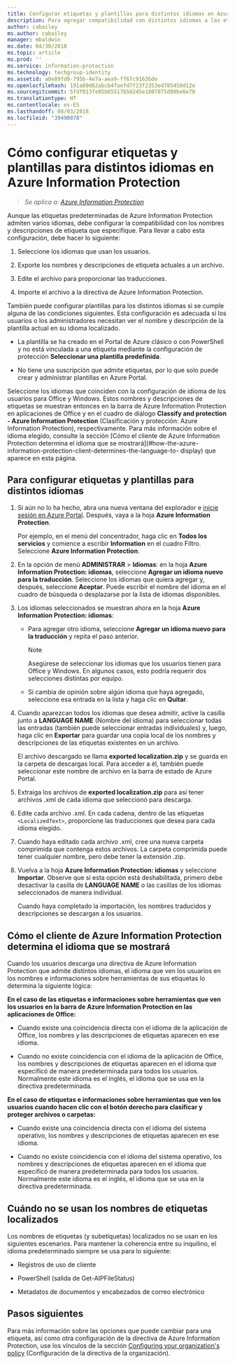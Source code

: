```yaml
---
title: Configurar etiquetas y plantillas para distintos idiomas en Azure Information Protection
description: Para agregar compatibilidad con distintos idiomas a las etiquetas que los usuarios ven en la barra de Information Protection y a todas las plantillas que ven, especifique los idiomas en la directiva de Azure Information Protection e importe las traducciones.
author: cabailey
ms.author: cabailey
manager: mbaldwin
ms.date: 04/30/2018
ms.topic: article
ms.prod: ''
ms.service: information-protection
ms.technology: techgroup-identity
ms.assetid: a0e89fd0-795b-4e7a-aea9-ff6fc9163bde
ms.openlocfilehash: 191a89d62abcb4faefd7f23f2353ed785450d12e
ms.sourcegitcommit: 5fdf013fe05b65517b56245e1807875d80be6e70
ms.translationtype: HT
ms.contentlocale: es-ES
ms.lasthandoff: 08/03/2018
ms.locfileid: "39490078"
---
```

# <a name="how-to-configure-labels-and-templates-for-different-languages-in-azure-information-protection"></a>Cómo configurar etiquetas y plantillas para distintos idiomas en Azure Information Protection

>*Se aplica a: [Azure Information Protection](https://azure.microsoft.com/pricing/details/information-protection)*

Aunque las etiquetas predeterminadas de Azure Information Protection admiten varios idiomas, debe configurar la compatibilidad con los nombres y descripciones de etiqueta que especifique. Para llevar a cabo esta configuración, debe hacer lo siguiente:

1. Seleccione los idiomas que usan los usuarios. 

2. Exporte los nombres y descripciones de etiqueta actuales a un archivo.

3. Edite el archivo para proporcionar las traducciones.

4. Importe el archivo a la directiva de Azure Information Protection.

También puede configurar plantillas para los distintos idiomas si se cumple alguna de las condiciones siguientes. Esta configuración es adecuada si los usuarios o los administradores necesitan ver el nombre y descripción de la plantilla actual en su idioma localizado.

- La plantilla se ha creado en el Portal de Azure clásico o con PowerShell y no está vinculada a una etiqueta mediante la configuración de protección **Seleccionar una plantilla predefinida**.

- No tiene una suscripción que admite etiquetas, por lo que solo puede crear y administrar plantillas en Azure Portal.

Seleccione los idiomas que coinciden con la configuración de idioma de los usuarios para Office y Windows. Estos nombres y descripciones de etiquetas se muestran entonces en la barra de Azure Information Protection en aplicaciones de Office y en el cuadro de diálogo **Classify and protection - Azure Information Protection** (Clasificación y protección: Azure Information Protection), respectivamente. Para más información sobre el idioma elegido, consulte la sección [Cómo el cliente de Azure Information Protection determina el idioma que se mostrará](#how-the-azure-information-protection-client-determines-the-language-to- display) que aparece en esta página. 

## <a name="to-configure-labels-and-templates-for-different-languages"></a>Para configurar etiquetas y plantillas para distintos idiomas

1. Si aún no lo ha hecho, abra una nueva ventana del explorador e [inicie sesión en Azure Portal](configure-policy.md#signing-in-to-the-azure-portal). Después, vaya a la hoja **Azure Information Protection**.
    
    Por ejemplo, en el menú del concentrador, haga clic en **Todos los servicios** y comience a escribir **Information** en el cuadro Filtro. Seleccione **Azure Information Protection**.

2. En la opción de menú **ADMINISTRAR** > **Idiomas**: en la hoja **Azure Information Protection: idiomas**, seleccione **Agregar un idioma nuevo para la traducción**. Seleccione los idiomas que quiera agregar y, después, seleccione **Aceptar**. Puede escribir el nombre del idioma en el cuadro de búsqueda o desplazarse por la lista de idiomas disponibles.

3. Los idiomas seleccionados se muestran ahora en la hoja **Azure Information Protection: idiomas**:
    
    - Para agregar otro idioma, seleccione **Agregar un idioma nuevo para la traducción** y repita el paso anterior. 
        
        > [!NOTE]
        > Asegúrese de seleccionar los idiomas que los usuarios tienen para Office y Windows. En algunos casos, esto podría requerir dos selecciones distintas por equipo.
        
    - Si cambia de opinión sobre algún idioma que haya agregado, seleccione esa entrada en la lista y haga clic en **Quitar**.

4. Cuando aparezcan todos los idiomas que desea admitir, active la casilla junto a **LANGUAGE NAME** (Nombre del idioma) para seleccionar todas las entradas (también puede seleccionar entradas individuales) y, luego, haga clic en **Exportar** para guardar una copia local de los nombres y descripciones de las etiquetas existentes en un archivo. 
    
    El archivo descargado se llama **exported localization.zip** y se guarda en la carpeta de descargas local. Para acceder a él, también puede seleccionar este nombre de archivo en la barra de estado de Azure Portal.

5. Extraiga los archivos de **exported localization.zip** para así tener archivos .xml de cada idioma que seleccionó para descarga. 

6. Edite cada archivo .xml. En cada cadena, dentro de las etiquetas `<LocalizedText>`, proporcione las traducciones que desea para cada idioma elegido. 

7. Cuando haya editado cada archivo .xml, cree una nueva carpeta comprimida que contenga estos archivos. La carpeta comprimida puede tener cualquier nombre, pero debe tener la extensión .zip.

8. Vuelva a la hoja **Azure Information Protection: idiomas** y seleccione **Importar**. Observe que si esta opción está deshabilitada, primero debe desactivar la casilla de **LANGUAGE NAME** o las casillas de los idiomas seleccionados de manera individual.
    
    Cuando haya completado la importación, los nombres traducidos y descripciones se descargan a los usuarios.

## <a name="how-the-azure-information-protection-client-determines-the-language-to-display"></a>Cómo el cliente de Azure Information Protection determina el idioma que se mostrará

Cuando los usuarios descarga una directiva de Azure Information Protection que admite distintos idiomas, el idioma que ven los usuarios en los nombres e informaciones sobre herramientas de sus etiquetas lo determina la siguiente lógica:

**En el caso de las etiquetas e informaciones sobre herramientas que ven los usuarios en la barra de Azure Information Protection en las aplicaciones de Office:**

- Cuando existe una coincidencia directa con el idioma de la aplicación de Office, los nombres y las descripciones de etiquetas aparecen en ese idioma.

- Cuando no existe coincidencia con el idioma de la aplicación de Office, los nombres y descripciones de etiquetas aparecen en el idioma que especificó de manera predeterminada para todos los usuarios. Normalmente este idioma es el inglés, el idioma que se usa en la directiva predeterminada.

**En el caso de etiquetas e informaciones sobre herramientas que ven los usuarios cuando hacen clic con el botón derecho para clasificar y proteger archivos o carpetas:**

- Cuando existe una coincidencia directa con el idioma del sistema operativo, los nombres y descripciones de etiquetas aparecen en ese idioma.

- Cuando no existe coincidencia con el idioma del sistema operativo, los nombres y descripciones de etiquetas aparecen en el idioma que especificó de manera predeterminada para todos los usuarios. Normalmente este idioma es el inglés, el idioma que se usa en la directiva predeterminada.

## <a name="when-localized-label-names-are-not-used"></a>Cuándo no se usan los nombres de etiquetas localizados

Los nombres de etiquetas (y subetiquetas) localizados no se usan en los siguientes escenarios. Para mantener la coherencia entre su inquilino, el idioma predeterminado siempre se usa para lo siguiente:

- Registros de uso de cliente

- PowerShell (salida de Get-AIPFileStatus)

- Metadatos de documentos y encabezados de correo electrónico


## <a name="next-steps"></a>Pasos siguientes

Para más información sobre las opciones que puede cambiar para una etiqueta, así como otra configuración de la directiva de Azure Information Protection, use los vínculos de la sección [Configuring your organization's policy](configure-policy.md#configuring-your-organizations-policy) (Configuración de la directiva de la organización).



